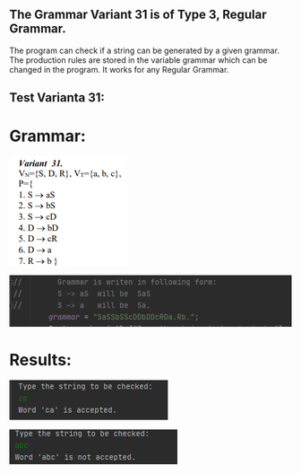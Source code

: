 ## The Grammar Variant 31 is of Type 3, Regular Grammar.

The program can check if a string can be generated by a given grammar.
The production rules are stored in the variable grammar which can be changed in the program.
It works for any Regular Grammar.

## Test Varianta 31:
  # Grammar:
  ![](https://github.com/Victor0120/LFPC/blob/master/lab1/screens/screen1.png)
  
  ![](https://github.com/Victor0120/LFPC/blob/master/lab1/screens/screen2.png)
 
 # Results:
 ![](https://github.com/Victor0120/LFPC/blob/master/lab1/screens/screen3.png)
 
 ![](https://github.com/Victor0120/LFPC/blob/master/lab1/screens/screen4.png)

